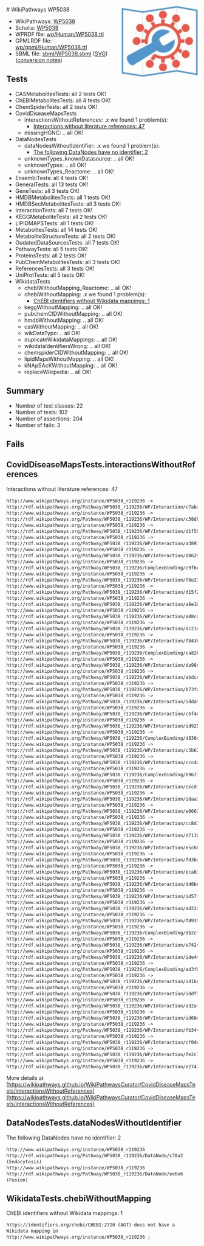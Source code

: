 <img style="float: right; width: 200px" src="../logo.png" />
# WikiPathways WP5038

* WikiPathways: [WP5038](https://identifiers.org/wikipathways:WP5038)
* Scholia: [WP5038](https://scholia.toolforge.org/wikipathways/WP5038)
* WPRDF file: [wp/Human/WP5038.ttl](../wp/Human/WP5038.ttl)
* GPMLRDF file: [wp/gpml/Human/WP5038.ttl](../wp/gpml/Human/WP5038.ttl)
* SBML file: [sbml/WP5038.sbml](../sbml/WP5038.sbml) ([SVG](../sbml/WP5038.svg)) ([conversion notes](../sbml/WP5038.txt))

## Tests
* CASMetabolitesTests: all 2 tests OK!
* ChEBIMetabolitesTests: all 4 tests OK!
* ChemSpiderTests: all 2 tests OK!
* CovidDiseaseMapsTests
    * interactionsWithoutReferences: .x we found 1 problem(s):
        * [Interactions without literature references: 47](#9701cd45)
    * missingHGNC: .. all OK!
* DataNodesTests
    * dataNodesWithoutIdentifier: .x we found 1 problem(s):
        * [The following DataNodes have no identifier: 2](#d2d32fa1)
    * unknownTypes_knownDatasource: .. all OK!
    * unknownTypes: .. all OK!
    * unknownTypes_Reactome: .. all OK!
* EnsemblTests: all 4 tests OK!
* GeneralTests: all 13 tests OK!
* GeneTests: all 3 tests OK!
* HMDBMetabolitesTests: all 1 tests OK!
* HMDBSecMetabolitesTests: all 3 tests OK!
* InteractionTests: all 7 tests OK!
* KEGGMetaboliteTests: all 2 tests OK!
* LIPIDMAPSTests: all 1 tests OK!
* MetabolitesTests: all 14 tests OK!
* MetaboliteStructureTests: all 2 tests OK!
* OudatedDataSourcesTests: all 7 tests OK!
* PathwayTests: all 5 tests OK!
* ProteinsTests: all 2 tests OK!
* PubChemMetabolitesTests: all 3 tests OK!
* ReferencesTests: all 3 tests OK!
* UniProtTests: all 5 tests OK!
* WikidataTests
    * chebiWithoutMapping_Reactome: .. all OK!
    * chebiWithoutMapping: .x we found 1 problem(s):
        * [ChEBI identifiers without Wikidata mappings: 1](#a8d554cd)
    * keggWithoutMapping: .. all OK!
    * pubchemCIDWithoutMapping: .. all OK!
    * hmdbWithoutMapping: .. all OK!
    * casWithoutMapping: .. all OK!
    * wikDataTypo: .. all OK!
    * duplicateWikidataMappings: .. all OK!
    * wikidataIdentifiersWrong: .. all OK!
    * chemspiderCIDWithoutMapping: .. all OK!
    * lipidMapsWithoutMapping: .. all OK!
    * kNApSAcKWithoutMapping: .. all OK!
    * replaceWikipedia: .. all OK!


## Summary

* Number of test classes: 22
* Number of tests: 102
* Number of assertions: 204
* Number of fails: 3

## Fails

<a name="9701cd45" />

## CovidDiseaseMapsTests.interactionsWithoutReferences

Interactions without literature references: 47
```
http://www.wikipathways.org/instance/WP5038_r119236 -> http://rdf.wikipathways.org/Pathway/WP5038_r119236/WP/Interaction/c7aba
http://www.wikipathways.org/instance/WP5038_r119236 -> http://rdf.wikipathways.org/Pathway/WP5038_r119236/WP/Interaction/c58d8
http://www.wikipathways.org/instance/WP5038_r119236 -> http://rdf.wikipathways.org/Pathway/WP5038_r119236/WP/Interaction/d1f58
http://www.wikipathways.org/instance/WP5038_r119236 -> http://rdf.wikipathways.org/Pathway/WP5038_r119236/WP/Interaction/a3897
http://www.wikipathways.org/instance/WP5038_r119236 -> http://rdf.wikipathways.org/Pathway/WP5038_r119236/WP/Interaction/d8629
http://www.wikipathways.org/instance/WP5038_r119236 -> http://rdf.wikipathways.org/Pathway/WP5038_r119236/ComplexBinding/c9f6c
http://www.wikipathways.org/instance/WP5038_r119236 -> http://rdf.wikipathways.org/Pathway/WP5038_r119236/WP/Interaction/f8e27
http://www.wikipathways.org/instance/WP5038_r119236 -> http://rdf.wikipathways.org/Pathway/WP5038_r119236/WP/Interaction/d15f2
http://www.wikipathways.org/instance/WP5038_r119236 -> http://rdf.wikipathways.org/Pathway/WP5038_r119236/WP/Interaction/a8e16
http://www.wikipathways.org/instance/WP5038_r119236 -> http://rdf.wikipathways.org/Pathway/WP5038_r119236/WP/Interaction/a88cd
http://www.wikipathways.org/instance/WP5038_r119236 -> http://rdf.wikipathways.org/Pathway/WP5038_r119236/WP/Interaction/ac21e
http://www.wikipathways.org/instance/WP5038_r119236 -> http://rdf.wikipathways.org/Pathway/WP5038_r119236/WP/Interaction/f843b
http://www.wikipathways.org/instance/WP5038_r119236 -> http://rdf.wikipathways.org/Pathway/WP5038_r119236/ComplexBinding/ca82b
http://www.wikipathways.org/instance/WP5038_r119236 -> http://rdf.wikipathways.org/Pathway/WP5038_r119236/WP/Interaction/da98c
http://www.wikipathways.org/instance/WP5038_r119236 -> http://rdf.wikipathways.org/Pathway/WP5038_r119236/WP/Interaction/abdce
http://www.wikipathways.org/instance/WP5038_r119236 -> http://rdf.wikipathways.org/Pathway/WP5038_r119236/WP/Interaction/b73fa
http://www.wikipathways.org/instance/WP5038_r119236 -> http://rdf.wikipathways.org/Pathway/WP5038_r119236/WP/Interaction/idda9b7d8b
http://www.wikipathways.org/instance/WP5038_r119236 -> http://rdf.wikipathways.org/Pathway/WP5038_r119236/WP/Interaction/cbf4e
http://www.wikipathways.org/instance/WP5038_r119236 -> http://rdf.wikipathways.org/Pathway/WP5038_r119236/WP/Interaction/id925594bb
http://www.wikipathways.org/instance/WP5038_r119236 -> http://rdf.wikipathways.org/Pathway/WP5038_r119236/ComplexBinding/d836e
http://www.wikipathways.org/instance/WP5038_r119236 -> http://rdf.wikipathways.org/Pathway/WP5038_r119236/WP/Interaction/c5b62
http://www.wikipathways.org/instance/WP5038_r119236 -> http://rdf.wikipathways.org/Pathway/WP5038_r119236/WP/Interaction/ccc4d
http://www.wikipathways.org/instance/WP5038_r119236 -> http://rdf.wikipathways.org/Pathway/WP5038_r119236/ComplexBinding/b9671
http://www.wikipathways.org/instance/WP5038_r119236 -> http://rdf.wikipathways.org/Pathway/WP5038_r119236/WP/Interaction/cecdf
http://www.wikipathways.org/instance/WP5038_r119236 -> http://rdf.wikipathways.org/Pathway/WP5038_r119236/WP/Interaction/idaa39462d
http://www.wikipathways.org/instance/WP5038_r119236 -> http://rdf.wikipathways.org/Pathway/WP5038_r119236/WP/Interaction/e0662
http://www.wikipathways.org/instance/WP5038_r119236 -> http://rdf.wikipathways.org/Pathway/WP5038_r119236/WP/Interaction/cc8d7
http://www.wikipathways.org/instance/WP5038_r119236 -> http://rdf.wikipathways.org/Pathway/WP5038_r119236/WP/Interaction/d7130
http://www.wikipathways.org/instance/WP5038_r119236 -> http://rdf.wikipathways.org/Pathway/WP5038_r119236/WP/Interaction/e5c68
http://www.wikipathways.org/instance/WP5038_r119236 -> http://rdf.wikipathways.org/Pathway/WP5038_r119236/WP/Interaction/fd3bd
http://www.wikipathways.org/instance/WP5038_r119236 -> http://rdf.wikipathways.org/Pathway/WP5038_r119236/WP/Interaction/eca63
http://www.wikipathways.org/instance/WP5038_r119236 -> http://rdf.wikipathways.org/Pathway/WP5038_r119236/WP/Interaction/dd0be
http://www.wikipathways.org/instance/WP5038_r119236 -> http://rdf.wikipathways.org/Pathway/WP5038_r119236/WP/Interaction/id57f20ac8
http://www.wikipathways.org/instance/WP5038_r119236 -> http://rdf.wikipathways.org/Pathway/WP5038_r119236/WP/Interaction/ad224
http://www.wikipathways.org/instance/WP5038_r119236 -> http://rdf.wikipathways.org/Pathway/WP5038_r119236/WP/Interaction/f4935
http://www.wikipathways.org/instance/WP5038_r119236 -> http://rdf.wikipathways.org/Pathway/WP5038_r119236/ComplexBinding/db2cf
http://www.wikipathways.org/instance/WP5038_r119236 -> http://rdf.wikipathways.org/Pathway/WP5038_r119236/WP/Interaction/e7424
http://www.wikipathways.org/instance/WP5038_r119236 -> http://rdf.wikipathways.org/Pathway/WP5038_r119236/WP/Interaction/ide445d5
http://www.wikipathways.org/instance/WP5038_r119236 -> http://rdf.wikipathways.org/Pathway/WP5038_r119236/ComplexBinding/ad3f8
http://www.wikipathways.org/instance/WP5038_r119236 -> http://rdf.wikipathways.org/Pathway/WP5038_r119236/WP/Interaction/id1baa9d1
http://www.wikipathways.org/instance/WP5038_r119236 -> http://rdf.wikipathways.org/Pathway/WP5038_r119236/WP/Interaction/iddf33d8ac
http://www.wikipathways.org/instance/WP5038_r119236 -> http://rdf.wikipathways.org/Pathway/WP5038_r119236/WP/Interaction/a32af
http://www.wikipathways.org/instance/WP5038_r119236 -> http://rdf.wikipathways.org/Pathway/WP5038_r119236/WP/Interaction/id68e36368
http://www.wikipathways.org/instance/WP5038_r119236 -> http://rdf.wikipathways.org/Pathway/WP5038_r119236/WP/Interaction/fb344
http://www.wikipathways.org/instance/WP5038_r119236 -> http://rdf.wikipathways.org/Pathway/WP5038_r119236/WP/Interaction/cf0de
http://www.wikipathways.org/instance/WP5038_r119236 -> http://rdf.wikipathways.org/Pathway/WP5038_r119236/WP/Interaction/fe2c7
http://www.wikipathways.org/instance/WP5038_r119236 -> http://rdf.wikipathways.org/Pathway/WP5038_r119236/WP/Interaction/e2747
```

More details at [https://wikipathways.github.io/WikiPathwaysCurator/CovidDiseaseMapsTests/interactionsWithoutReferences](https://wikipathways.github.io/WikiPathwaysCurator/CovidDiseaseMapsTests/interactionsWithoutReferences)

<a name="d2d32fa1" />

## DataNodesTests.dataNodesWithoutIdentifier

The following DataNodes have no identifier: 2
```
http://www.wikipathways.org/instance/WP5038_r119236 http://rdf.wikipathways.org/Pathway/WP5038_r119236/DataNode/c78a2 (Endocytosis)
http://www.wikipathways.org/instance/WP5038_r119236 http://rdf.wikipathways.org/Pathway/WP5038_r119236/DataNode/ee6e6 (Fusion)
```

<a name="a8d554cd" />

## WikidataTests.chebiWithoutMapping

ChEBI identifiers without Wikidata mappings: 1
```
https://identifiers.org/chebi/CHEBI:2720 (AGT) does not have a Wikidata mapping in http://www.wikipathways.org/instance/WP5038_r119236 ; 
```

